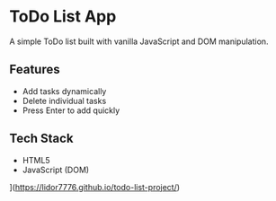 # ToDo List App

A simple ToDo list built with vanilla JavaScript and DOM manipulation.

## Features

- Add tasks dynamically
- Delete individual tasks
- Press Enter to add quickly

## Tech Stack

- HTML5
- JavaScript (DOM)


](https://lidor7776.github.io/todo-list-project/)

